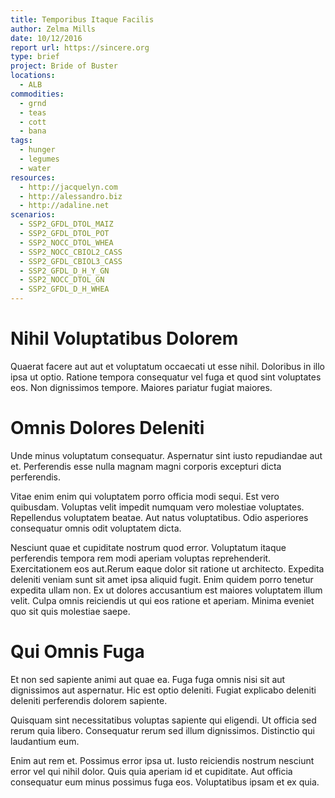 ```yaml
---
title: Temporibus Itaque Facilis
author: Zelma Mills
date: 10/12/2016
report url: https://sincere.org
type: brief
project: Bride of Buster
locations:
  - ALB
commodities:
  - grnd
  - teas
  - cott
  - bana
tags:
  - hunger
  - legumes
  - water
resources:
  - http://jacquelyn.com
  - http://alessandro.biz
  - http://adaline.net
scenarios:
  - SSP2_GFDL_DTOL_MAIZ
  - SSP2_GFDL_DTOL_POT
  - SSP2_NOCC_DTOL_WHEA
  - SSP2_NOCC_CBIOL2_CASS
  - SSP2_GFDL_CBIOL3_CASS
  - SSP2_GFDL_D_H_Y_GN
  - SSP2_NOCC_DTOL_GN
  - SSP2_GFDL_D_H_WHEA
---
```

# Nihil Voluptatibus Dolorem
Quaerat facere aut aut et voluptatum occaecati ut esse nihil. Doloribus in illo ipsa ut optio. Ratione tempora consequatur vel fuga et quod sint voluptates eos. Non dignissimos tempore. Maiores pariatur fugiat maiores.

# Omnis Dolores Deleniti
Unde minus voluptatum consequatur. Aspernatur sint iusto repudiandae aut et. Perferendis esse nulla magnam magni corporis excepturi dicta perferendis.
 Vitae enim enim qui voluptatem porro officia modi sequi. Est vero quibusdam. Voluptas velit impedit numquam vero molestiae voluptates. Repellendus voluptatem beatae. Aut natus voluptatibus. Odio asperiores consequatur omnis odit voluptatem dicta.
 Nesciunt quae et cupiditate nostrum quod error. Voluptatum itaque perferendis tempora rem modi aperiam voluptas reprehenderit. Exercitationem eos aut.Rerum eaque dolor sit ratione ut architecto. Expedita deleniti veniam sunt sit amet ipsa aliquid fugit. Enim quidem porro tenetur expedita ullam non. Ex ut dolores accusantium est maiores voluptatem illum velit. Culpa omnis reiciendis ut qui eos ratione et aperiam. Minima eveniet quo sit quis molestiae saepe.

# Qui Omnis Fuga
Et non sed sapiente animi aut quae ea. Fuga fuga omnis nisi sit aut dignissimos aut aspernatur. Hic est optio deleniti. Fugiat explicabo deleniti deleniti perferendis dolorem sapiente.
 Quisquam sint necessitatibus voluptas sapiente qui eligendi. Ut officia sed rerum quia libero. Consequatur rerum sed illum dignissimos. Distinctio qui laudantium eum.
 Enim aut rem et. Possimus error ipsa ut. Iusto reiciendis nostrum nesciunt error vel qui nihil dolor. Quis quia aperiam id et cupiditate. Aut officia consequatur eum minus possimus fuga eos. Voluptatibus ipsam et ex quia.
